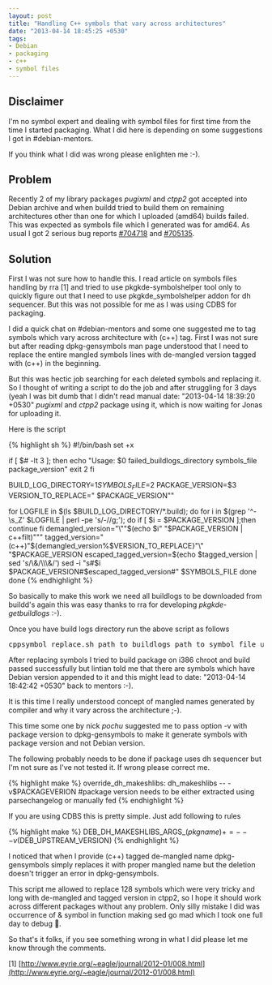 ```yaml
---
layout: post
title: "Handling C++ symbols that vary across architectures"
date: "2013-04-14 18:45:25 +0530"
tags:
- Debian
- packaging
- c++
- symbol files
---
```


Disclaimer
----------

I'm no symbol expert and dealing with symbol files for first time from
the time I started packaging. What I did here is depending on some
suggestions I got in #debian-mentors.

If you think what I did was wrong please enlighten me :-).

Problem
-------

Recently 2 of my library packages *pugixml* and *ctpp2* got accepted
into Debian archive and when buildd tried to build them on remaining
architectures other than one for which I uploaded (amd64) builds
failed. This was expected as symbols file which I generated was for
amd64. As usual I got 2 serious bug reports
[#704718](http://bugs.debian.org/704718) and
[#705135](http://bugs.debian.org/705135).

Solution
--------

First I was not sure how to handle this. I read article on symbols
files handling by rra [1] and tried to use pkgkde-symbolshelper tool
only to quickly figure out that I need to use pkgkde_symbolshelper
addon for dh sequencer. But this was not possible for me as I was
using CDBS for packaging.

I did a quick chat on #debian-mentors and some one suggested me to tag
symbols which vary across architecture with (c++) tag. First I was not
sure but after reading dpkg-gensymbols man page understood that I need
to replace the entire mangled symbols lines with de-mangled version
tagged with (c++) in the beginning.

But this was hectic job searching for each deleted symbols and
replacing it. So I thought of writing a script to do the job and after
struggling for 3 days (yeah I was bit dumb that I didn't read manual
date: "2013-04-14 18:39:20 +0530"
*pugixml* and *ctpp2* package using it, which is now waiting for Jonas
for uploading it.

Here is the script

{% highlight sh %}
#!/bin/bash
set +x

if [ $# -lt 3 ]; then
    echo "Usage: $0 failed_buildlogs_directory symbols_file package_version"
    exit 2
fi
    
BUILD_LOG_DIRECTORY=$1
SYMBOLS_FILE=$2
PACKAGE_VERSION=$3
VERSION_TO_REPLACE=" $PACKAGE_VERSION\""

for LOGFILE in $(ls $BUILD_LOG_DIRECTORY/*.build); do
    for i in $(grep '^-\s_Z' $LOGFILE | perl -pe 's/-//g;'); do
        if [ $i = $PACKAGE_VERSION ];then
            continue
        fi
        demangled_version="\""$(echo $i" "$PACKAGE_VERSION | c++filt)"\""
        tagged_version="(c++)"${demangled_version%$VERSION_TO_REPLACE}"\" "$PACKAGE_VERSION
        escaped_tagged_version=$(echo $tagged_version | sed 's/\&/\\\&/')
        sed -i "s#$i $PACKAGE_VERSION#$escaped_tagged_version#" $SYMBOLS_FILE
   done
done
{% endhighlight %}

So basically to make this work we need all buildlogs to be downloaded
from buildd's again this was easy thanks to rra for developing
*pkgkde-getbuildlogs* :-).

Once you have build logs directory run the above script as follows

<pre>
cppsymbol_replace.sh path_to_buildlogs path_to_symbol_file upstream_version
</pre>
   
After replacing symbols I tried to build package on i386 chroot and
build passed successfully but lintian told me that there are symbols
which have Debian version appended to it and this might lead to
date: "2013-04-14 18:42:42 +0530"
back to mentors :-).

It is this time I really understood concept of mangled names generated
by compiler and why it vary across the architecture ;-).

This time some one by nick *pochu* suggested me to pass option -v with
package version to dpkg-gensymbols to make it generate symbols with
package version and not Debian version.

The following probably needs to be done if package uses dh sequencer
but I'm not sure as I've not tested it. If wrong please correct me.

{% highlight make %}
override_dh_makeshlibs:
    dh_makeshlibs -- -v$PACKAGEVERION #package version needs to be either extracted using parsechangelog or manually fed
{% endhighlight %}

If you are using CDBS this is pretty simple. Just add following to rules

{% highlight make %}
DEB_DH_MAKESHLIBS_ARGS_$(pkgname) += -- -v$(DEB_UPSTREAM_VERSION)
{% endhighlight %}

I noticed that when I provide (c++) tagged de-mangled name
dpkg-gensymbols simply replaces it with proper mangled name but the
deletion doesn't trigger an error in dpkg-gensymbols.

This script me allowed to replace 128 symbols which were very tricky
and long with de-mangled and tagged version in ctpp2, so I hope it
should work across different packages without any problem. Only silly
mistake I did was occurrence of & symbol in function making sed go mad
which I took one full day to debug :facepalm:.

So that's it folks, if you see something wrong in what I did please
let me know through the comments.

[1] [http://www.eyrie.org/~eagle/journal/2012-01/008.html](http://www.eyrie.org/~eagle/journal/2012-01/008.html)
